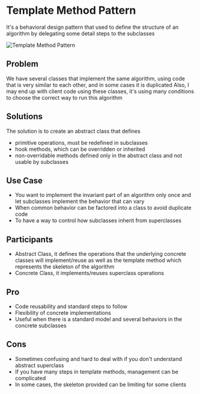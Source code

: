 # Template Method Pattern

It's a behavioral design pattern that used to define the structure of an algorithm by delegating some detail steps to the subclasses

![Template Method Pattern](https://pbs.twimg.com/media/FtwYN3HWcAAzzYi?format=png&name=large)

## Problem

We have several classes that implement the same algorithm, using code that is very similar to each other, and in some cases it is duplicated
Also, I may end up with client code using these classes, it's using many conditions to choose the correct way to run this algorithm

## Solutions

The solution is to create an abstract class that defines

- primitive operations, must be redefined in subclasses
- hook methods, which can be overridden or inherited
- non-overridable methods defined only in the abstract class and not usable by subclasses

## Use Case

- You want to implement the invariant part of an algorithm only once and let subclasses implement the behavior that can vary
- When common behavior can be factored into a class to avoid duplicate code
- To have a way to control how subclasses inherit from superclasses

## Participants

- Abstract Class, it defines the operations that the underlying concrete classes will implement/reuse as well as the template method which represents the skeleton of the algorithm
- Concrete Class, it implements/reuses superclass operations


## Pro

- Code reusability and standard steps to follow
- Flexibility of concrete implementations
- Useful when there is a standard model and several behaviors in the concrete subclasses


## Cons

- Sometimes confusing and hard to deal with if you don't understand abstract superclass
- If you have many steps in template methods, management can be complicated
- In some cases, the skeleton provided can be limiting for some clients
